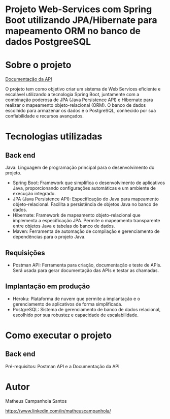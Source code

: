 # Projeto Web-Services com Spring Boot utilizando JPA/Hibernate para mapeamento ORM no banco de dados PostgreeSQL

# Sobre o projeto

[Documentação da API](https://documenter.getpostman.com/view/25998646/2s9Y5R1Rma)

O projeto tem como objetivo criar um sistema de Web Services eficiente e escalável utilizando a tecnologia Spring Boot, juntamente com a combinação poderosa de JPA (Java Persistence API) e 
Hibernate para realizar o mapeamento objeto-relacional (ORM). O banco de dados escolhido para armazenar os dados é o PostgreSQL, conhecido por sua confiabilidade e recursos avançados.

# Tecnologias utilizadas
## Back end
Java: Linguagem de programação principal para o desenvolvimento do projeto.
- Spring Boot: Framework que simplifica o desenvolvimento de aplicativos Java, proporcionando configurações automáticas e um ambiente de execução integrado.
- JPA (Java Persistence API): Especificação do Java para mapeamento objeto-relacional. Facilita a persistência de objetos Java no banco de dados.
- Hibernate: Framework de mapeamento objeto-relacional que implementa a especificação JPA. Permite o mapeamento transparente entre objetos Java e tabelas do banco de dados.
- Maven: Ferramenta de automação de compilação e gerenciamento de dependências para o projeto Java.
## Requisições
- Postman API: Ferramenta para criação, documentação e teste de APIs. Será usada para gerar documentação das APIs e testar as chamadas.
## Implantação em produção
- Heroku: Plataforma de nuvem que permite a implantação e o gerenciamento de aplicativos de forma simplificada.
- PostgreSQL: Sistema de gerenciamento de banco de dados relacional, escolhido por sua robustez e capacidade de escalabilidade.

# Como executar o projeto

## Back end
Pré-requisitos: Postman API e a Documentação da API

# Autor

Matheus Campanhola Santos

https://www.linkedin.com/in/matheuscampanhola/
